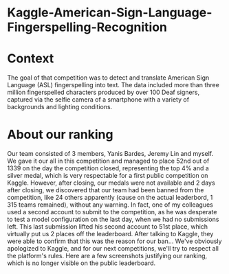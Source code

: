 # Kaggle-American-Sign-Language-Fingerspelling-Recognition

# Context

The goal of that competition was to detect and translate American Sign Language (ASL) fingerspelling into text. The data included more than three million fingerspelled characters produced by over 100 Deaf signers, captured via the selfie camera of a smartphone with a variety of backgrounds and lighting conditions.

# About our ranking 

Our team consisted of 3 members, Yanis Bardes, Jeremy Lin and myself. We gave it our all in this competition and managed to place 52nd out of 1339 on the day the competition closed, representing the top 4% and a silver medal, which is very respectable for a first public competition on Kaggle. However, after closing, our medals were not available and 2 days after closing, we discovered that our team had been banned from the competition, like 24 others apparently (cause on the actual leaderbord, 1 315 teams remained), without any warning. In fact, one of my colleagues used a second account to submit to the competition, as he was desperate to test a model configuration on the last day, when we had no submissions left. This last submission lifted his second account to 51st place, which virtually put us 2 places off the leaderboard. After talking to Kaggle, they were able to confirm that this was the reason for our ban... We've obviously apologized to Kaggle, and for our next competitions, we'll try to respect all the platform's rules. Here are a few screenshots justifying our ranking, which is no longer visible on the public leaderboard.


